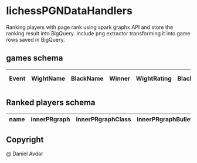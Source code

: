 # lichessPGNDataHandlers
Ranking players with page rank using spark graphx API and store the ranking result into BigQuery. Include png extractor transforming it into game rows saved in BigQuery.

## games schema
|Event|WightName|BlackName|Winner|WightRating|BlackRating|ECO|Opening|time-control|Date|Time|Termination|
|---|---|---|---|---|---|---|---|---|---|---|---|

## Ranked players schema
|name|innerPRgraph|innerPRgraphClass|innerPRgraphBullet|innerPRgraphBlitz|outerPRgraph|outerPRgraphClass|outerPRgraphBullet|outerPRgraphBlitz|
|---|---|---|---|---|---|---|---|---|

## Copyright
@ Daniel Avdar
